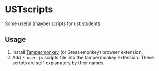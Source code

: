 # USTscripts
Some useful (maybe) scripts for ust students

## Usage
1. Install [Tampermonkey](https://www.tampermonkey.net/) (or Greasemonkey) browser extension.
2. Add `` *.user.js `` scripts file into the tampermonkey extension. These scripts are self-explanatory by their names.
